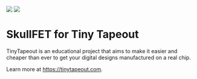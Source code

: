 ![](../../workflows/gds/badge.svg) ![](../../workflows/docs/badge.svg)

# SkullFET for Tiny Tapeout

TinyTapeout is an educational project that aims to make it easier and cheaper than ever to get your digital designs manufactured on a real chip.

Learn more at https://tinytapeout.com.


